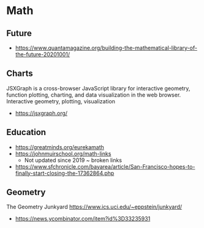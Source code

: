 # Math

## Future

* https://www.quantamagazine.org/building-the-mathematical-library-of-the-future-20201001/

## Charts

JSXGraph is a cross-browser JavaScript library for interactive geometry, function plotting, charting, and data visualization in the web browser. Interactive geometry, plotting, visualization

* https://jsxgraph.org/

## Education

* https://greatminds.org/eurekamath
* https://johnmuirschool.org/math-links
  * Not updated since 2019 ~ broken links
* https://www.sfchronicle.com/bayarea/article/San-Francisco-hopes-to-finally-start-closing-the-17362864.php


## Geometry

The Geometry Junkyard
https://www.ics.uci.edu/~eppstein/junkyard/
* https://news.ycombinator.com/item?id%3D33235931